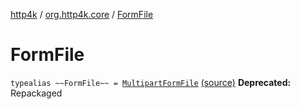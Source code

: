 [http4k](../index.md) / [org.http4k.core](index.md) / [FormFile](./-form-file.md)

# FormFile

`typealias ~~FormFile~~ = `[`MultipartFormFile`](../org.http4k.lens/-multipart-form-file/index.md) [(source)](https://github.com/http4k/http4k/blob/master/http4k-multipart/src/main/kotlin/org/http4k/core/deprecated.kt#L6)
**Deprecated:** Repackaged

